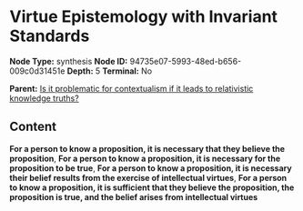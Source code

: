 # Virtue Epistemology with Invariant Standards

**Node Type:** synthesis
**Node ID:** 94735e07-5993-48ed-b656-009c0d31451e
**Depth:** 5
**Terminal:** No

**Parent:** [Is it problematic for contextualism if it leads to relativistic knowledge truths?](is-it-problematic-for-contextualism-if-it-leads-to-relativistic-knowledge-truths-antithesis-63012785-213e-4a22-8426-af4c4f7f6eef.md)

## Content

**For a person to know a proposition, it is necessary that they believe the proposition**, **For a person to know a proposition, it is necessary for the proposition to be true**, **For a person to know a proposition, it is necessary their belief results from the exercise of intellectual virtues**, **For a person to know a proposition, it is sufficient that they believe the proposition, the proposition is true, and the belief arises from intellectual virtues**

